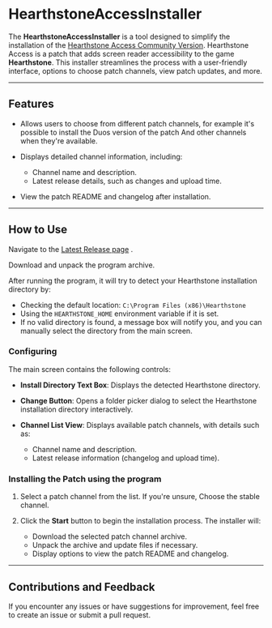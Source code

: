 # HearthstoneAccessInstaller

The **HearthstoneAccessInstaller** is a tool designed to simplify the installation of the [Hearthstone Access Community Version](https://hearthstoneaccess.com/). Hearthstone Access is a patch that adds screen reader accessibility to the game **Hearthstone**. This installer streamlines the process with a user-friendly interface, options to choose patch channels, view patch updates, and more.

---

## Features

- Allows users to choose from different patch channels, for example it's possible to install the Duos version of the patch And other channels when they're available.

- Displays detailed channel information, including:
    - Channel name and description.
    - Latest release details, such as changes and upload time.

- View the patch README and changelog after installation.

---

## How to Use

Navigate to the [Latest Release page](https://github.com/mzanm/HearthstoneAccessInstaller/releases/latest/) .

Download and unpack the program archive.

After running the program, it will try to detect your Hearthstone installation directory by:
   - Checking the default location:
     `C:\Program Files (x86)\Hearthstone`
   - Using the `HEARTHSTONE_HOME` environment variable if it is set.
   - If no valid directory is found, a message box will notify you, and you can manually select the directory from the main screen.

### Configuring

The main screen contains the following controls:
- **Install Directory Text Box**:
  Displays the detected Hearthstone directory.

- **Change Button**:
  Opens a folder picker dialog to select the Hearthstone installation directory interactively.

- **Channel List View**:
  Displays available patch channels, with details such as:
  - Channel name and description.
  - Latest release information (changelog and upload time).

### Installing the Patch using the program

1. Select a patch channel from the list. If you're unsure, Choose the stable channel.

2. Click the **Start** button to begin the installation process.
   The installer will:
   - Download the selected patch channel archive.
   - Unpack the archive and update files if necessary.
   - Display options to view the patch README and changelog.

---

## Contributions and Feedback

If you encounter any issues or have suggestions for improvement, feel free to create an issue or submit a pull request.
